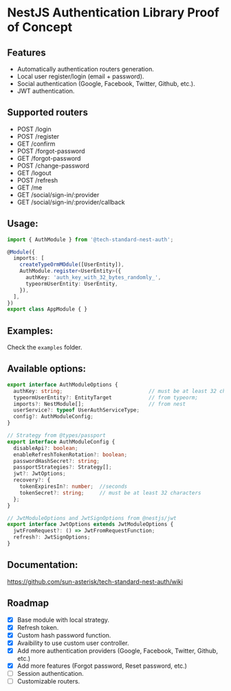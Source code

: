 # NestJS Authentication Library Proof of Concept

## Features
- Automatically authentication routers generation.
- Local user register/login (email + password).
- Social authentication (Google, Facebook, Twitter, Github, etc.).
- JWT authentication.

## Supported routers
- POST  /login
- POST  /register
- GET   /confirm
- POST  /forgot-password
- GET   /forgot-password
- POST  /change-password
- GET   /logout
- POST  /refresh
- GET   /me
- GET   /social/sign-in/:provider
- GET   /social/sign-in/:provider/callback

## Usage:

```typescript
import { AuthModule } from '@tech-standard-nest-auth';

@Module({
  imports: [
    createTypeOrmMOdule([UserEntity]),
    AuthModule.register<UserEntity>({
      authKey: 'auth_key_with_32_bytes_randomly_',
      typeormUserEntity: UserEntity,
    }),
  ],
})
export class AppModule { }
```

## Examples:
Check the `examples` folder.

## Available options:
```typescript
export interface AuthModuleOptions {
  authKey: string;                            // must be at least 32 characters
  typeormUserEntity?: EntityTarget            // from typeorm;
  imports?: NestModule[];                     // from nest
  userService?: typeof UserAuthServiceType;
  config?: AuthModuleConfig;
}

// Strategy from @types/passport
export interface AuthModuleConfig {
  disableApi?: boolean;
  enableRefreshTokenRotation?: boolean;
  passwordHashSecret?: string;
  passportStrategies?: Strategy[];
  jwt?: JwtOptions;
  recovery?: {
    tokenExpiresIn?: number;  //seconds
    tokenSecret?: string;     // must be at least 32 characters
  };
}

// JwtModuleOptions and JwtSignOptions from @nestjs/jwt
export interface JwtOptions extends JwtModuleOptions {
  jwtFromRequest?: () => JwtFromRequestFunction;
  refresh?: JwtSignOptions;
}
```

## Documentation:
https://github.com/sun-asterisk/tech-standard-nest-auth/wiki

## Roadmap
- [x] Base module with local strategy.
- [x] Refresh token.
- [x] Custom hash password function.
- [x] Avaibility to use custom user controller.
- [x] Add more authentication providers (Google, Facebook, Twitter, Github, etc.)
- [x] Add more features (Forgot password, Reset password, etc.)
- [ ] Session authentication.
- [ ] Customizable routers.
